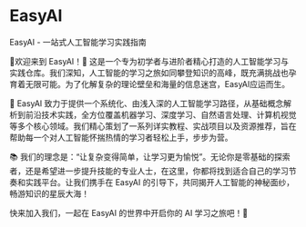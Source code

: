 # EasyAI
EasyAI - 一站式人工智能学习实践指南

🌟欢迎来到 EasyAI！🚀 这是一个专为初学者与进阶者精心打造的人工智能学习与实践仓库。我们深知，人工智能的学习之旅如同攀登知识的高峰，既充满挑战也孕育着无限可能。为了化解复杂的理论壁垒和海量的信息迷宫，EasyAI应运而生。


🎯 EasyAI 致力于提供一个系统化、由浅入深的人工智能学习路径，从基础概念解析到前沿技术实践，全方位覆盖机器学习、深度学习、自然语言处理、计算机视觉等多个核心领域。我们精心策划了一系列详实教程、实战项目以及资源推荐，旨在帮助每一个对人工智能怀揣热情的学习者轻松上手，步步为营。


📚 我们的理念是：“让复杂变得简单，让学习更为愉悦”。无论你是零基础的探索者，还是希望进一步提升技能的专业人士，在这里，你都将找到适合自己的学习节奏和实践平台。让我们携手在 EasyAI 的引导下，共同揭开人工智能的神秘面纱，畅游知识的星辰大海！


快来加入我们，一起在 EasyAI 的世界中开启你的 AI 学习之旅吧！🎉


